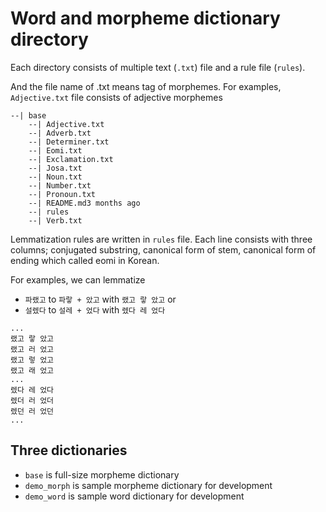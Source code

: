 # Word and morpheme dictionary directory

Each directory consists of multiple text (`.txt`) file and a rule file (`rules`).

And the file name of .txt means tag of morphemes. For examples, `Adjective.txt` file consists of adjective morphemes

```
--| base
    --| Adjective.txt
    --| Adverb.txt
    --| Determiner.txt
    --| Eomi.txt
    --| Exclamation.txt
    --| Josa.txt
    --| Noun.txt
    --| Number.txt
    --| Pronoun.txt
    --| README.md3 months ago
    --| rules
    --| Verb.txt
```

Lemmatization rules are written in `rules` file. Each line consists with three columns; conjugated substring, canonical form of stem, canonical form of ending which called eomi in Korean.

For examples, we can lemmatize
- `파랬고` to `파랗 + 았고` with `랬고 랗 았고` or
- `설렜다` to `설레 + 었다` with `렜다 레 었다`

```
...
랬고 랗 았고
랬고 러 었고
랬고 렇 었고
랬고 래 었고
...
렜다 레 었다
렜더 러 었더
렜던 러 었던
...
```


## Three dictionaries

- `base` is full-size morpheme dictionary
- `demo_morph` is sample morpheme dictionary for development
- `demo_word` is sample word dictionary for development